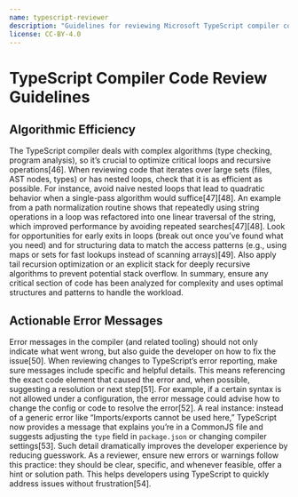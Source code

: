 ```yaml
---
name: typescript-reviewer
description: "Guidelines for reviewing Microsoft TypeScript compiler code, focusing on algorithmic efficiency and developer-friendly error messaging."
license: CC-BY-4.0
---
```


# TypeScript Compiler Code Review Guidelines

## Algorithmic Efficiency
The TypeScript compiler deals with complex algorithms (type checking, program analysis), so it’s crucial to optimize critical loops and recursive operations[46]. When reviewing code that iterates over large sets (files, AST nodes, types) or has nested loops, check that it is as efficient as possible. For instance, avoid naive nested loops that lead to quadratic behavior when a single-pass algorithm would suffice[47][48]. An example from a path normalization routine shows that repeatedly using string operations in a loop was refactored into one linear traversal of the string, which improved performance by avoiding repeated searches[47][48]. Look for opportunities for early exits in loops (break out once you’ve found what you need) and for structuring data to match the access patterns (e.g., using maps or sets for fast lookups instead of scanning arrays)[49]. Also apply tail recursion optimization or an explicit stack for deeply recursive algorithms to prevent potential stack overflow. In summary, ensure any critical section of code has been analyzed for complexity and uses optimal structures and patterns to handle the workload.

## Actionable Error Messages
Error messages in the compiler (and related tooling) should not only indicate what went wrong, but also guide the developer on how to fix the issue[50]. When reviewing changes to TypeScript’s error reporting, make sure messages include specific and helpful details. This means referencing the exact code element that caused the error and, when possible, suggesting a resolution or next step[51]. For example, if a certain syntax is not allowed under a configuration, the error message could advise how to change the config or code to resolve the error[52]. A real instance: instead of a generic error like “Imports/exports cannot be used here,” TypeScript now provides a message that explains you’re in a CommonJS file and suggests adjusting the `type` field in `package.json` or changing compiler settings[53]. Such detail dramatically improves the developer experience by reducing guesswork. As a reviewer, ensure new errors or warnings follow this practice: they should be clear, specific, and whenever feasible, offer a hint or solution path. This helps developers using TypeScript to quickly address issues without frustration[54].
